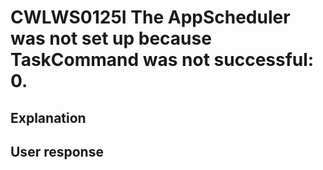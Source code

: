 # CWLWS0125I The AppScheduler was not set up because TaskCommand was not successful: 0.

## Explanation

## User response